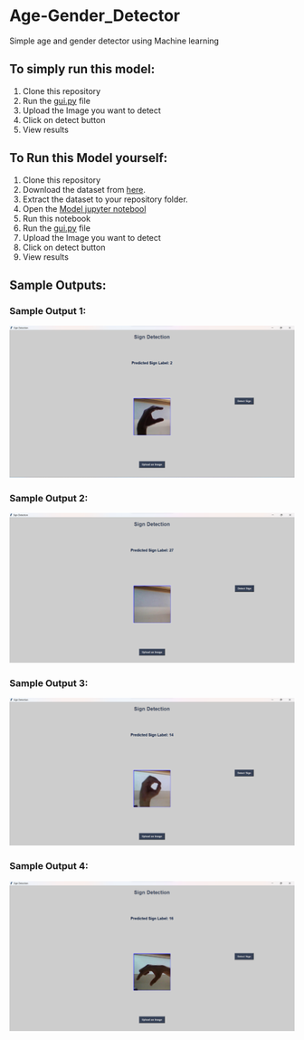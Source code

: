 # Age-Gender_Detector
Simple age and gender detector using Machine learning
## To simply run this model:
1. Clone this repository
2. Run the [gui.py](https://github.com/sasidhar-18/Sign_lang_detection/blob/main/sign_det.py) file
3. Upload the Image you want to detect
4. Click on detect button
5. View results

## To Run this Model yourself:
1. Clone this repository
2. Download the dataset from [here](https://www.kaggle.com/code/paultimothymooney/interpret-sign-language-with-deep-learning/input?select=asl_alphabet_train). 
3. Extract the dataset to your repository folder.
4. Open the [Model jupyter notebool](https://github.com/sasidhar-18/Sign_lang_detection/blob/main/sing_lang.ipynb)
5. Run this notebook
6. Run the [gui.py](https://github.com/sasidhar-18/Sign_lang_detection/blob/main/sign_det.py) file
7. Upload the Image you want to detect
8. Click on detect button
9. View results

## Sample Outputs:
### Sample Output 1:
![Sample Output 1](https://github.com/sasidhar-18/Sign_lang_detection/blob/main/TEST_IMAGE_1.png)
### Sample Output 2:
![Sample Output 2](https://github.com/sasidhar-18/Sign_lang_detection/blob/main/TEST_IMAGE2.png)
### Sample Output 3:
![Sample Output 3](https://github.com/sasidhar-18/Sign_lang_detection/blob/main/TEST_IMAGE3.png)
### Sample Output 4:
![Sample Output 4](https://github.com/sasidhar-18/Sign_lang_detection/blob/main/TEST_IMAGE4.png)
